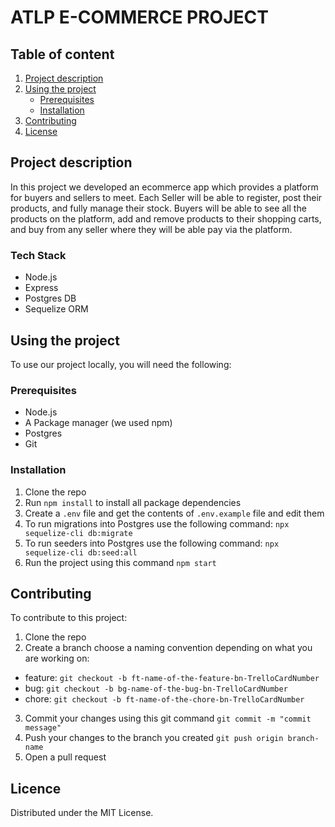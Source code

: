 # ATLP E-COMMERCE PROJECT

## Table of content
1. [Project description](#project-description)
2. [Using the project](#Using-the-project)
    - [Prerequisites](#Prerequisites)
    - [Installation](#Installation)
3. [Contributing](#Contributing)
4. [License](#Licence)

## Project description

In this project we developed an ecommerce app which provides a platform for buyers and sellers to meet. Each Seller will be able to register, post their products, and fully manage their stock. Buyers will be able to see all the products on the platform, add and remove products to their shopping carts, and buy from any seller where they will be able  pay via the platform.

### Tech Stack
- Node.js
- Express
- Postgres DB
- Sequelize ORM

## Using the project
To use our project locally, you will need the following:

### Prerequisites
- Node.js
- A Package manager (we used npm) 
- Postgres 
- Git

### Installation 
1. Clone the repo
2. Run ` npm install ` to install all package dependencies
3. Create a ` .env ` file and get the contents of ` .env.example ` file and edit them
4. To run migrations into Postgres use the following command:
` npx sequelize-cli db:migrate `
5. To run seeders into Postgres use the following command:
` npx sequelize-cli db:seed:all `
6. Run the project using this command ` npm start `

## Contributing
To contribute to this project:
1. Clone the repo
2. Create a branch choose a naming convention depending on what you are working on:
- feature: ` git checkout -b ft-name-of-the-feature-bn-TrelloCardNumber `
- bug: ` git checkout -b bg-name-of-the-bug-bn-TrelloCardNumber  `
- chore: ` git checkout -b ft-name-of-the-chore-bn-TrelloCardNumber  `
3. Commit your changes using this git command ` git commit -m "commit message" `
4. Push your changes to the branch you created ` git push origin branch-name `
5. Open a pull request

## Licence
Distributed under the MIT License.